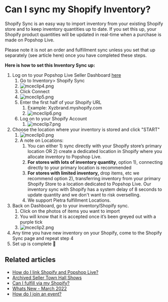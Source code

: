 # Can I sync my Shopify Inventory?

Shopify Sync is an easy way to import inventory from your existing Shopify store and to keep inventory quantities up to date. If you set this up, your Shopify product quantities will be updated in real-time when a purchase is made on Popshop Live.

Please note it is not an order and fulfillment sync unless you set that up separately (see article here) once you have completed these steps.&#x20;

**Here is how to set this Inventory Sync up:**

1. Log on to your Popshop Live Seller Dashboard [here](https://dashboard.popshop.live/store/listings)&#x20;
   1. Go to Inventory> Shopify Sync
   2. ![mceclip4.png](https://help.popshop.live/hc/article\_attachments/4409472668569/mceclip4.png)
   3. Click Connect&#x20;
   4. ![mceclip5.png](https://help.popshop.live/hc/article\_attachments/4409472669721/mceclip5.png)
   5. Enter the first half of your Shopify URL
      1. Example: Xyzbrand.myshopify.com
      2. ![mceclip6.png](https://help.popshop.live/hc/article\_attachments/4409456884761/mceclip6.png)
   6. Log on to your Shopify Account
      1. ![mceclip7.png](https://help.popshop.live/hc/article\_attachments/4409472671641/mceclip7.png)
2. Choose the location where your inventory is stored and click "START"
   1. ![mceclip0.png](https://help.popshop.live/hc/article\_attachments/4418543157401/mceclip0.png)
   2. A note on Locations:&#x20;
      1. You can either 1) sync directly with your Shopify store’s primary location OR 2) create a dedicated location in Shopify where you allocate inventory to Popshop Live.&#x20;
      2. **For stores with lots of inventory quantity**, option 1), connecting directly to your primary location is recommended
      3. **For stores with limited inventory,** drop items, etc we recommend option 2), transferring inventory from your primary Shopify Store to a location dedicated to Popshop Live. Our inventory sync with Shopify has a system delay of 8 seconds to update quantity and we don't want to risk overselling.
      4. We support Pietra fulfillment Locations.
3. Back on Dashboard, go to your inventory/Shopify sync.&#x20;
   1. Click on the photos of items you want to import&#x20;
   2. You will know that it is accepted once it’s been greyed out with a purple tick
   3. ![mceclip2.png](https://help.popshop.live/hc/article\_attachments/4409464112025/mceclip2.png)
4. Any time you have new inventory on your Shopify, come to the Shopify Sync page and repeat step 4
5. Set up is complete 🙌

## Related articles

* [How do I link Shopify and Popshop Live?](https://jamble.gitbook.io/popshop-live/inventory/how-do-i-link-shopify-and-popshop-live)
* [Archived Seller Town Hall Shows](https://jamble.gitbook.io/popshop-live/whats-new-this-month/seller-town-halls/archived-seller-town-hall-shows)
* [Can I fulfill via my Shopify?](https://jamble.gitbook.io/popshop-live/inventory/can-i-fulfill-via-my-shopify)
* [Whats New - March 2022](https://jamble.gitbook.io/popshop-live/whats-new-this-month/announcements-2022/whats-new-march-2022)
* [How do I join an event?](https://jamble.gitbook.io/popshop-live/scheduling-a-show/how-do-i-join-an-event)
